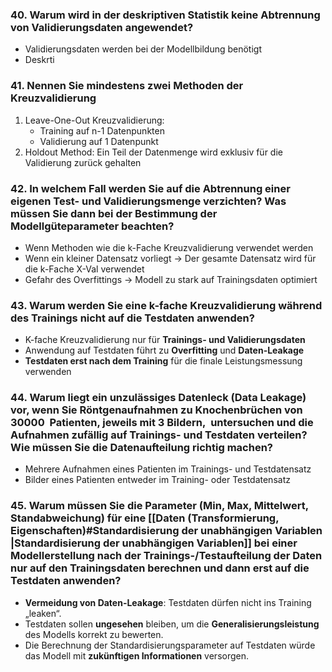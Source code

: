 ### 40. Warum wird in der deskriptiven Statistik keine Abtrennung von Validierungsdaten angewendet?
- Validierungsdaten werden bei der Modellbildung benötigt
- Deskrti

### 41. Nennen Sie mindestens zwei Methoden der Kreuzvalidierung
1) Leave-One-Out Kreuzvalidierung:
	- Training auf n-1 Datenpunkten
	- Validierung auf 1 Datenpunkt
2) Holdout Method: Ein Teil der Datenmenge wird exklusiv für die Validierung zurück gehalten

### 42. In welchem Fall werden Sie auf die Abtrennung einer eigenen Test- und Validierungsmenge verzichten? Was müssen Sie dann bei der Bestimmung der Modellgüteparameter beachten?
- Wenn Methoden wie die k-Fache Kreuzvalidierung verwendet werden 
- Wenn ein kleiner Datensatz vorliegt -> Der gesamte Datensatz wird für die k-Fache X-Val verwendet
- Gefahr des Overfittings -> Modell zu stark auf Trainingsdaten optimiert

### 43. Warum werden Sie eine k-fache Kreuzvalidierung während des Trainings nicht auf die Testdaten anwenden?
- K-fache Kreuzvalidierung nur für **Trainings- und Validierungsdaten**
- Anwendung auf Testdaten führt zu **Overfitting** und **Daten-Leakage**
- **Testdaten erst nach dem Training** für die finale Leistungsmessung verwenden

### 44. Warum liegt ein unzulässiges Datenleck (Data Leakage) vor, wenn Sie Röntgenaufnahmen zu Knochenbrüchen von 30000  Patienten, jeweils mit 3 Bildern,  untersuchen und die Aufnahmen zufällig auf Trainings- und Testdaten verteilen? Wie müssen Sie die Datenaufteilung richtig machen?
- Mehrere Aufnahmen eines Patienten im Trainings- und Testdatensatz
- Bilder eines Patienten entweder im Training- oder Testdatensatz

### 45. Warum müssen Sie die Parameter (Min, Max, Mittelwert, Standabweichung) für eine [[Daten (Transformierung, Eigenschaften)#Standardisierung der unabhängigen Variablen |Standardisierung der unabhängigen Variablen]] bei einer Modellerstellung nach der Trainings-/Testaufteilung der Daten nur auf den Trainingsdaten berechnen und dann erst auf die Testdaten anwenden?
- **Vermeidung von Daten-Leakage**: Testdaten dürfen nicht ins Training „leaken“.
- Testdaten sollen **ungesehen** bleiben, um die **Generalisierungsleistung** des Modells korrekt zu bewerten.
- Die Berechnung der Standardisierungsparameter auf Testdaten würde das Modell mit **zukünftigen Informationen** versorgen.